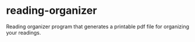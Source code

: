 # reading-organizer
Reading organizer program that generates a printable pdf file for organizing your readings.
